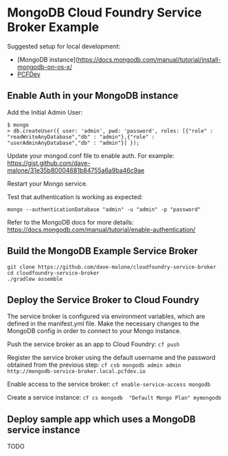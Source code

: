 MongoDB Cloud Foundry Service Broker Example
=======================

Suggested setup for local development:

* [MongoDB instance](https://docs.mongodb.com/manual/tutorial/install-mongodb-on-os-x/
* [PCFDev](https://network.pivotal.io/products/pcfdev)


## Enable Auth in your MongoDB instance

Add the Initial Admin User:
```
$ mongo
> db.createUser({ user: 'admin', pwd: 'password', roles: [{"role" : "readWriteAnyDatabase","db" : "admin"},{"role" : "userAdminAnyDatabase","db" : "admin"}] });
```

Update your mongod.conf file to enable auth. For example: https://gist.github.com/dave-malone/31e35b80004681b84755a6a9ba46c9ae

Restart your Mongo service. 

Test that authentication is working as expected: 

`mongo --authenticationDatabase "admin" -u "admin" -p "password"`

Refer to the MongoDB docs for more details: https://docs.mongodb.com/manual/tutorial/enable-authentication/

## Build the MongoDB Example Service Broker

```
git clone https://github.com/dave-malone/cloudfoundry-service-broker
cd cloudfoundry-service-broker
./gradlew assemble
```

## Deploy the Service Broker to Cloud Foundry

The service broker is configured via environment variables, which are defined in the manifest.yml file. Make the necessary changes to the MongoDB config in order to connect to your Mongo instance.


Push the service broker as an app to Cloud Foundry:
`cf push`

Register the service broker using the default username and the password obtained from the previous step:
`cf csb mongodb admin admin http://mongodb-service-broker.local.pcfdev.io`

Enable access to the service broker:
`cf enable-service-access mongodb`

Create a service instance:
`cf cs mongodb  "Default Mongo Plan" mymongodb`


## Deploy sample app which uses a MongoDB service instance

TODO

